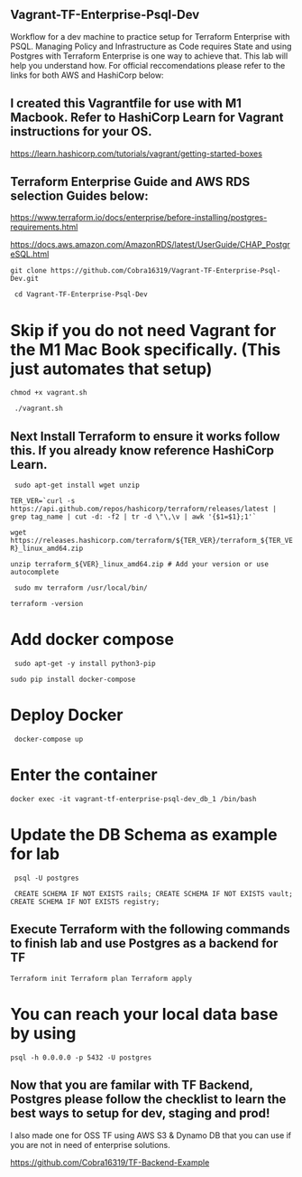 ## Vagrant-TF-Enterprise-Psql-Dev
Workflow for a dev machine to practice setup for Terraform Enterprise with PSQL. 
Managing Policy and Infrastructure as Code requires State and using Postgres with Terraform 
Enterprise is one way to achieve that. This lab will help you understand how. For official 
reccomendations please refer to the links for both AWS and HashiCorp below:

## I created this Vagrantfile for use with M1 Macbook. Refer to HashiCorp Learn for Vagrant instructions for your OS. 


https://learn.hashicorp.com/tutorials/vagrant/getting-started-boxes



## Terraform Enterprise Guide and AWS RDS selection Guides below:


https://www.terraform.io/docs/enterprise/before-installing/postgres-requirements.html

https://docs.aws.amazon.com/AmazonRDS/latest/UserGuide/CHAP_PostgreSQL.html



``
git clone https://github.com/Cobra16319/Vagrant-TF-Enterprise-Psql-Dev.git 
``

`` 
cd Vagrant-TF-Enterprise-Psql-Dev 
`` 

# Skip if you do not need Vagrant for the M1 Mac Book specifically. (This just automates that setup)

``
chmod +x vagrant.sh
``

`` 
./vagrant.sh
``


## Next Install Terraform to ensure it works follow this. If you already know reference HashiCorp Learn. 

`` 
sudo apt-get install wget unzip
``

``
TER_VER=`curl -s https://api.github.com/repos/hashicorp/terraform/releases/latest | grep tag_name | cut -d: -f2 | tr -d \"\,\v | awk '{$1=$1};1'`
``

``
wget https://releases.hashicorp.com/terraform/${TER_VER}/terraform_${TER_VER}_linux_amd64.zip
``

``
unzip terraform_${VER}_linux_amd64.zip # Add your version or use autocomplete
`` 

`` 
sudo mv terraform /usr/local/bin/
``

``
terraform -version
``

# Add docker compose 

`` 
sudo apt-get -y install python3-pip
``

``
sudo pip install docker-compose
``


# Deploy Docker 

`` 
docker-compose up 
`` 

# Enter the container 

``
docker exec -it vagrant-tf-enterprise-psql-dev_db_1 /bin/bash
``

# Update the DB Schema as example for lab

`` 
psql -U postgres
``

`` 
CREATE SCHEMA IF NOT EXISTS rails;
CREATE SCHEMA IF NOT EXISTS vault;
CREATE SCHEMA IF NOT EXISTS registry;
``

## Execute Terraform with the following commands to finish lab and use Postgres as a backend for TF

``
Terraform init
Terraform plan
Terraform apply
``

# You can reach your local data base by using 

``
psql -h 0.0.0.0 -p 5432 -U postgres
``



## Now that you are familar with TF Backend, Postgres please follow the checklist to learn the best ways to setup for dev, staging and prod! 


I also made one for OSS TF using AWS S3 & Dynamo DB that you can use if you are not in need of enterprise solutions.

https://github.com/Cobra16319/TF-Backend-Example

